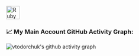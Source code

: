 <a href="https://www.ruby-lang.org/en/" target="_blank" rel="noreferrer"><img src="https://raw.githubusercontent.com/danielcranney/readme-generator/main/public/icons/skills/ruby-colored.svg" width="36" height="36" alt="Ruby" /></a>

### 📈 My Main Account GitHub Activity Graph:
![vtodorchuk's github activity graph](https://github-readme-activity-graph.cyclic.app/graph?username=vladyslav-todorchuk-rg&theme=github-compact)
